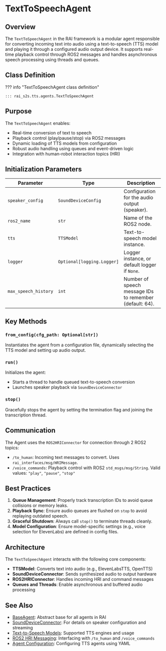 # TextToSpeechAgent

## Overview

The `TextToSpeechAgent` in the RAI framework is a modular agent responsible for converting incoming text into audio using a text-to-speech (TTS) model and playing it through a configured audio output device. It supports real-time playback control through ROS2 messages and handles asynchronous speech processing using threads and queues.

## Class Definition

??? info "TextToSpeechAgent class definition"

    ::: rai_s2s.tts.agents.TextToSpeechAgent

## Purpose

The `TextToSpeechAgent` enables:

-   Real-time conversion of text to speech
-   Playback control (play/pause/stop) via ROS2 messages
-   Dynamic loading of TTS models from configuration
-   Robust audio handling using queues and event-driven logic
-   Integration with human-robot interaction topics (HRI)

## Initialization Parameters

| Parameter            | Type                       | Description                                             |
| -------------------- | -------------------------- | ------------------------------------------------------- |
| `speaker_config`     | `SoundDeviceConfig`        | Configuration for the audio output (speaker).           |
| `ros2_name`          | `str`                      | Name of the ROS2 node.                                  |
| `tts`                | `TTSModel`                 | Text-to-speech model instance.                          |
| `logger`             | `Optional[logging.Logger]` | Logger instance, or default logger if `None`.           |
| `max_speech_history` | `int`                      | Number of speech message IDs to remember (default: 64). |

## Key Methods

### `from_config(cfg_path: Optional[str])`

Instantiates the agent from a configuration file, dynamically selecting the TTS model and setting up audio output.

### `run()`

Initializes the agent:

-   Starts a thread to handle queued text-to-speech conversion
-   Launches speaker playback via `SoundDeviceConnector`

### `stop()`

Gracefully stops the agent by setting the termination flag and joining the transcription thread.

## Communication

The Agent uses the `ROS2HRIConnector` for connection through 2 ROS2 topics:

-   `/to_human`: Incoming text messages to convert. Uses `rai_interfaces/msg/HRIMessage`.
-   `/voice_commands`: Playback control with ROS2 `std_msgs/msg/String`. Valid values: `"play"`, `"pause"`, `"stop"`

## Best Practices

1. **Queue Management**: Properly track transcription IDs to avoid queue collisions or memory leaks.
2. **Playback Sync**: Ensure audio queues are flushed on `stop` to avoid replaying outdated speech.
3. **Graceful Shutdown**: Always call `stop()` to terminate threads cleanly.
4. **Model Configuration**: Ensure model-specific settings (e.g., voice selection for ElevenLabs) are defined in config files.

## Architecture

The `TextToSpeechAgent` interacts with the following core components:

-   **TTSModel**: Converts text into audio (e.g., ElevenLabsTTS, OpenTTS)
-   **SoundDeviceConnector**: Sends synthesized audio to output hardware
-   **ROS2HRIConnector**: Handles incoming HRI and command messages
-   **Queues and Threads**: Enable asynchronous and buffered audio processing

## See Also

-   [BaseAgent](../agents/overview.md#baseagent): Abstract base for all agents in RAI
-   [SoundDeviceConnector](../connectors/sound_device_connector.md): For details on speaker configuration and streaming
-   [Text-to-Speech Models](../models/tts_models.md): Supported TTS engines and usage
-   [ROS2 HRI Messaging](../connectors/ros2_connector.md): Interfacing with `/to_human` and `/voice_commands`
-   [Agent Configuration](../configuration/overview.md): Configuring TTS agents using YAML
